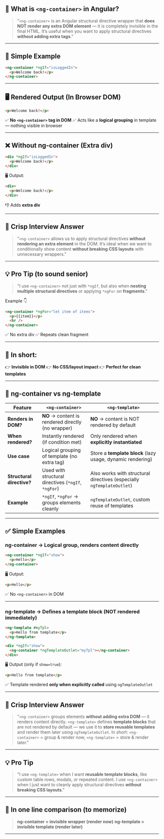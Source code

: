 ## 🚀 **What is `<ng-container>` in Angular?**

> "`<ng-container>` is an Angular structural directive wrapper
> that **does NOT render any extra DOM element** — it is completely invisible in the final HTML.
> It’s useful when you want to apply structural directives **without adding extra tags**."

---

## 📝 **Simple Example**

```html
<ng-container *ngIf="isLoggedIn">
  <p>Welcome back!</p>
</ng-container>
```

---

## 🖥️ **Rendered Output (In Browser DOM)**

```html
<p>Welcome back!</p>
```

✅ **No `<ng-container>` tag in DOM**
✅ Acts like a **logical grouping** in template — nothing visible in browser

---

## ❌ **Without ng-container (Extra div)**

```html
<div *ngIf="isLoggedIn">
  <p>Welcome back!</p>
</div>
```

🖥️ Output:

```html
<div>
  <p>Welcome back!</p>
</div>
```

👎 Adds **extra div**

---

## 🎯 **Crisp Interview Answer**

> "`<ng-container>` allows us to apply structural directives **without rendering an extra element** in the DOM.
> It’s ideal when we want to conditionally show content **without breaking CSS layouts** with unnecessary wrappers."

---

## 💡 **Pro Tip (to sound senior)**

> "I use `<ng-container>` not just with `*ngIf`, but also when **nesting multiple structural directives** or applying `*ngFor` on **fragments**."

Example 👇

```html
<ng-container *ngFor="let item of items">
  <p>{{item}}</p>
  <hr />
</ng-container>
```

✅ No extra div
✅ Repeats clean fragment

---

## 🥇 **In short:**

👉 **Invisible in DOM**
👉 **No CSS/layout impact**
👉 **Perfect for clean templates**

---


## 🚀 **ng-container vs ng-template**

| Feature                   | `<ng-container>`                                    | `<ng-template>`                                                       |
| ------------------------- | --------------------------------------------------- | --------------------------------------------------------------------- |
| **Renders in DOM?**       | **NO** → content is rendered directly (no wrapper)  | **NO** → content is NOT rendered by default                           |
| **When rendered?**        | Instantly rendered (if condition met)               | Only rendered when **explicitly instantiated**                        |
| **Use case**              | Logical grouping of template (no extra tag)         | Store a **template block** (lazy usage, dynamic rendering)            |
| **Structural directive?** | Used with structural directives (`*ngIf`, `*ngFor`) | Also works with structural directives (especially `ngTemplateOutlet`) |
| **Example**               | `*ngIf`, `*ngFor` → groups elements cleanly         | `ngTemplateOutlet`, custom reuse of templates                         |

---

## ✅ **Simple Examples**

### **ng-container** → Logical group, renders content directly

```html
<ng-container *ngIf="show">
  <p>Hello</p>
</ng-container>
```

🖥️ Output:

```html
<p>Hello</p>
```

✅ No `<ng-container>` in DOM

---

### **ng-template** → Defines a **template block** (NOT rendered immediately)

```html
<ng-template #myTpl>
  <p>Hello from template</p>
</ng-template>

<div *ngIf="show">
  <ng-container *ngTemplateOutlet="myTpl"></ng-container>
</div>
```

🖥️ Output (only if `show=true`):

```html
<p>Hello from template</p>
```

✅ Template rendered **only when explicitly called** using `ngTemplateOutlet`

---

## 🎯 **Crisp Interview Answer**

> "`<ng-container>` groups elements **without adding extra DOM** — it renders content directly.
> `<ng-template>` defines **template blocks** that are not rendered by default —
> we use it to **store reusable templates** and render them later using `ngTemplateOutlet`.
> In short: `<ng-container>` = group & render now, `<ng-template>` = store & render later."

---

## 💡 **Pro Tip**

> "I use `<ng-template>` when I want **reusable template blocks**, like custom table rows, modals, or repeated content.
> I use `<ng-container>` when I just want to cleanly apply structural directives **without breaking CSS layouts**."

---

## 🥇 **In one line comparison (to memorize)**

> **ng-container = invisible wrapper (render now)**
> **ng-template = invisible template (render later)**

---
